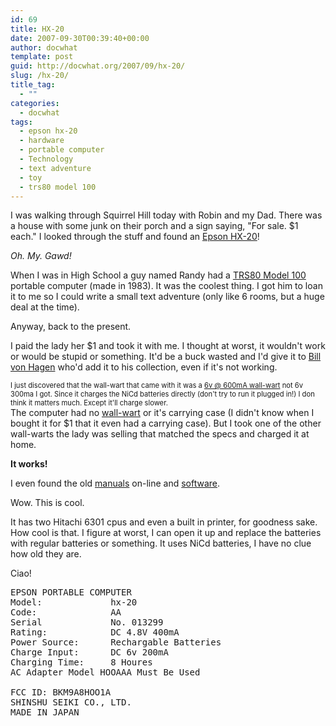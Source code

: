 ```yaml
---
id: 69
title: HX-20
date: 2007-09-30T00:39:40+00:00
author: docwhat
template: post
guid: http://docwhat.org/2007/09/hx-20/
slug: /hx-20/
title_tag:
  - ""
categories:
  - docwhat
tags:
  - epson hx-20
  - hardware
  - portable computer
  - Technology
  - text adventure
  - toy
  - trs80 model 100
---
```

I was walking through Squirrel Hill today with Robin and my Dad.  There was a house with some junk on their porch and a sign saying, "For sale. $1 each."  I looked through the stuff and found an <a href="http://oldcomputers.net/hx-20.html" rel="tag">Epson HX-20</a>!

<em>Oh. My. Gawd!</em>

When I was in High School a guy named Randy had a <a href="http://www.digibarn.com/collections/systems/trs80-model100/" rel="tag">TRS80 Model 100</a> portable computer (made in 1983).  It was the coolest thing.  I got him to loan it to me so I could write a small text adventure (only like 6 rooms, but a huge deal at the time).

<!-- more -->Anyway, back to the present.

I paid the lady her $1 and took it with me.  I thought at worst, it wouldn't work or would be stupid or something.  It'd be a buck wasted and I'd give it to <a xmlns="http://www.w3.org/1999/xhtml" href="http://www.vonhagen.org/" rel="friend met co-worker" title="Ex-Punk rocker, book author, and computer-phile.">Bill von Hagen</a> who'd add it to his collection, even if it's not working.

<div class="pqr" style="font-size: 0.8em">I just discovered that the wall-wart that came with it was a <a href="http://www.xs4all.nl/~fjkraan/comp/hx20/adapter.html">6v @ 600mA wall-wart</a> not 6v 300ma I got.  Since it charges the NiCd batteries directly (don't try to run it plugged in!) I don think it matters much.  Except it'll charge slower.</div>The computer had no <a href="http://en.wikipedia.org/wiki/Power_supply" rel="tag">wall-wart</a> or it's carrying case (I didn't know when I bought it for $1 that it even had a carrying case). But I took one of the other wall-warts the lady was selling that matched the specs and charged it at home. 

<strong>It works!</strong>

I even found the old <a href="http://support.epson.com/hardware/computer/portable/hx20__/index.html">manuals</a> on-line and <a href="http://www.geocities.com/abcmcfarren/hx20/hx20.htm">software</a>.

Wow.  This is cool.

It has two Hitachi 6301 cpus and even a built in  printer, for goodness sake.  How cool is that.  I figure at worst, I can open it up and replace the batteries with regular batteries or something.  It uses NiCd batteries, I have no clue how old they are.

Ciao!

<pre style="clear: both">
EPSON PORTABLE COMPUTER
Model:             hx-20
Code:              AA
Serial             No. 013299
Rating:            DC 4.8V 400mA
Power Source:      Rechargable Batteries
Charge Input:      DC 6v 200mA
Charging Time:     8 Houres
AC Adapter Model HOOAAA Must Be Used

FCC ID: BKM9A8HOO1A
SHINSHU SEIKI CO., LTD.
MADE IN JAPAN
</pre>
